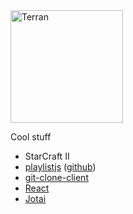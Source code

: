 <img src="https://github.com/probeiuscorp/probeiuscorp/assets/70288813/6f39522a-8b3f-4c0a-8890-78663b83677c" alt="Terran" width="180"/>

Cool stuff
 - StarCraft II
 - [playlistjs](https://playlistjs.vercel.app) ([github](https://github.com/probeiuscorp/playlistjs))
 - [git-clone-client](https://github.com/probeiuscorp/git-clone-client)
 - [React](https://react.dev)
 - [Jotai](https://jotai.org)
